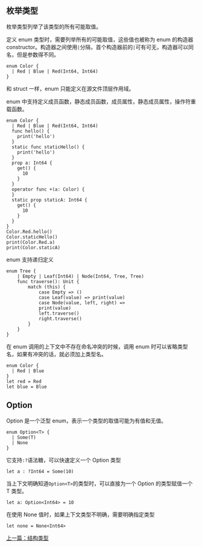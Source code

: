## 枚举类型

枚举类型列举了该类型的所有可能取值。

定义 enum 类型时，需要列举所有的可能取值，这些值也被称为 enum 的构造器 constructor。构造器之间使用`|`分隔，首个构造器前的`|`可有可无，构造器可以同名，但是参数得不同。

```
enum Color {
  | Red | Blue | Red(Int64, Int64)
}
```

和 struct 一样，enum 只能定义在源文件顶层作用域。

enum 中支持定义成员函数，静态成员函数，成员属性，静态成员属性，操作符重载函数。

```
enum Color {
  | Red | Blue | Red(Int64, Int64)
  func hello() {
    print('hello')
  }
  static func staticHello() {
    print('hello')
  }
  prop a: Int64 {
    get() {
      10
    }
  }
  operator func +(a: Color) {
  }
  static prop staticA: Int64 {
    get() {
      10
    }
  }
}
Color.Red.hello()
Color.staticHello()
print(Color.Red.a)
print(Color.staticA)
```

enum 支持递归定义

```
enum Tree {
    | Empty | Leaf(Int64) | Node(Int64, Tree, Tree)
    func traverse(): Unit {
        match (this) {
            case Empty => ()
            case Leaf(value) => print(value)
            case Node(value, left, right) =>
            print(value)
            left.traverse()
            right.traverse()
        }
    }
}
```

在 enum 调用的上下文中不存在命名冲突的时候，调用 enum 时可以省略类型名，如果有冲突的话，就必须加上类型名。

```
enum Color {
  | Red | Blue
}
let red = Red
let blue = Blue
```

## Option

Option 是一个泛型 enum，表示一个类型的取值可能为有值和无值。

```
enum Option<T> {
  | Some(T)
  | None
}
```

它支持`:?`语法糖，可以快速定义一个 Option 类型

```
let a : ?Int64 = Some(10)
```

当上下文明确知道`Option<T>`的类型时，可以直接为一个 Option 的类型赋值一个 T 类型。

```
let a: Option<Int64> = 10
```

在使用 None 值时，如果上下文类型不明确，需要明确指定类型

```
let none = None<Int64>
```

[上一篇：结构类型](./struct.md)
